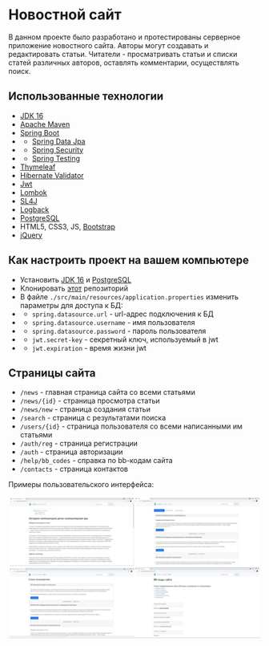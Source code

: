 # Новостной сайт

В данном проекте было разработано и протестированы серверное приложение новостного сайта. Авторы могут создавать и редактировать статьи. Читатели - просматривать статьи и списки статей различных авторов, оставлять комментарии, осуществлять поиск.

## Использованные технологии

- [JDK 16](https://www.oracle.com/java/technologies/javase/jdk16-archive-downloads.html)
- [Apache Maven](https://maven.apache.org/)
- [Spring Boot](https://spring.io/projects/spring-boot)
- - [Spring Data Jpa](https://spring.io/projects/spring-data-jpa)
- - [Spring Security](https://spring.io/projects/spring-security)
- - [Spring Testing](https://docs.spring.io/spring-framework/docs/current/reference/html/testing.html)
- [Thymeleaf](https://www.thymeleaf.org/)
- [Hibernate Validator](https://hibernate.org/validator/)
- [Jwt](https://jwt.io/)
- [Lombok](https://projectlombok.org/)
- [SL4J](https://www.slf4j.org/)
- [Logback](https://logback.qos.ch/)
- [PostgreSQL](https://www.postgresql.org/)
- HTML5, CSS3, JS, [Bootstrap](https://getbootstrap.com/)
- [jQuery](https://jquery.com/)

## Как настроить проект на вашем компьютере

- Установить [JDK 16](https://www.oracle.com/java/technologies/javase/jdk16-archive-downloads.html) и [PostgreSQL](https://www.postgresql.org/)
- Клонировать [этот](https://github.com/Popov-Dmitry/news-site) репозиторий
- В файле `./src/main/resources/application.properties` изменить параметры для доступа к БД:
- - `spring.datasource.url` - url-адрес подключения к БД
- - `spring.datasource.username` - имя пользователя
- - `spring.datasource.password` - пароль пользователя
- - `jwt.secret-key` - секретный ключ, используемый в jwt
- - `jwt.expiration` - время жизни jwt

## Страницы сайта

- `/news` - главная страница сайта со всеми статьями
- `/news/{id}` - страница просмотра статьи
- `/news/new` - страница создания статьи
- `/search` - страница с результатами поиска
- `/users/{id}` - страница пользователя со всеми написанными им статьями
- `/auth/reg` - страница регистрации
- `/auth` - страница авторизации
- `/help/bb_codes` - справка по bb-кодам сайта
- `/contacts` - страница контактов

Примеры пользовательского интерфейса:

![Pages](./.github/img.png)